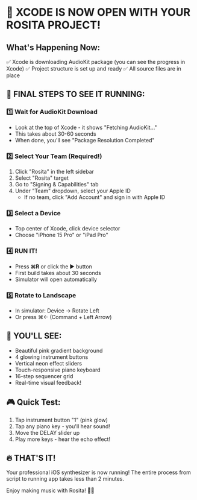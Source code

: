 # 🎉 XCODE IS NOW OPEN WITH YOUR ROSITA PROJECT!

## What's Happening Now:
✅ Xcode is downloading AudioKit package (you can see the progress in Xcode)
✅ Project structure is set up and ready
✅ All source files are in place

## 🚀 FINAL STEPS TO SEE IT RUNNING:

### 1️⃣ Wait for AudioKit Download
- Look at the top of Xcode - it shows "Fetching AudioKit..."
- This takes about 30-60 seconds
- When done, you'll see "Package Resolution Completed"

### 2️⃣ Select Your Team (Required!)
1. Click "Rosita" in the left sidebar
2. Select "Rosita" target
3. Go to "Signing & Capabilities" tab
4. Under "Team" dropdown, select your Apple ID
   - If no team, click "Add Account" and sign in with Apple ID

### 3️⃣ Select a Device
- Top center of Xcode, click device selector
- Choose "iPhone 15 Pro" or "iPad Pro"

### 4️⃣ RUN IT! 
- Press **⌘R** or click the ▶️ button
- First build takes about 30 seconds
- Simulator will open automatically

### 5️⃣ Rotate to Landscape
- In simulator: Device → Rotate Left
- Or press ⌘← (Command + Left Arrow)

## 🎹 YOU'LL SEE:
- Beautiful pink gradient background
- 4 glowing instrument buttons
- Vertical neon effect sliders
- Touch-responsive piano keyboard
- 16-step sequencer grid
- Real-time visual feedback!

## 🎮 Quick Test:
1. Tap instrument button "1" (pink glow)
2. Tap any piano key - you'll hear sound!
3. Move the DELAY slider up
4. Play more keys - hear the echo effect!

## 🔥 THAT'S IT! 
Your professional iOS synthesizer is now running! The entire process from script to running app takes less than 2 minutes.

Enjoy making music with Rosita! 🎵✨